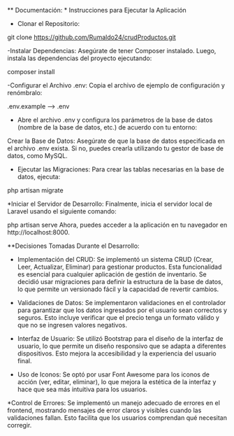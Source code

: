 ** Documentación:
* 
Instrucciones para Ejecutar la Aplicación

* Clonar el Repositorio:

git clone https://github.com/Rumaldo24/crudProductos.git

-Instalar Dependencias: Asegúrate de tener Composer instalado. Luego, instala las dependencias del proyecto ejecutando:

composer install

-Configurar el Archivo .env: Copia el archivo de ejemplo de configuración y renómbralo:

.env.example  --> .env
* Abre el archivo .env y configura los parámetros de la base de datos (nombre de la base de datos, etc.) de acuerdo con tu entorno:

Crear la Base de Datos: Asegúrate de que la base de datos especificada en el archivo .env exista. Si no, puedes crearla utilizando tu gestor de base de datos, como MySQL.

* Ejecutar las Migraciones: Para crear las tablas necesarias en la base de datos, ejecuta:

php artisan migrate

*Iniciar el Servidor de Desarrollo: Finalmente, inicia el servidor local de Laravel usando el siguiente comando:

php artisan serve
Ahora, puedes acceder a la aplicación en tu navegador en http://localhost:8000.

**Decisiones Tomadas Durante el Desarrollo:

* Implementación del CRUD: 
    Se implementó un sistema CRUD (Crear, Leer, Actualizar, Eliminar) para gestionar productos. Esta funcionalidad es esencial para cualquier aplicación de gestión de inventario. Se decidió usar migraciones para definir la estructura de la base de datos, lo que permite un versionado fácil y la capacidad de revertir cambios.

* Validaciones de Datos: 
    Se implementaron validaciones en el controlador para garantizar que los datos ingresados por el usuario sean correctos y seguros. Esto incluye verificar que el precio tenga un formato válido y que no se ingresen valores negativos.

* Interfaz de Usuario: 
    Se utilizó Bootstrap para el diseño de la interfaz de usuario, lo que permite un diseño responsivo que se adapta a diferentes dispositivos. Esto mejora la accesibilidad y la experiencia del usuario final.

* Uso de Iconos:
      Se optó por usar Font Awesome para los iconos de acción (ver, editar, eliminar), lo que mejora la estética de la interfaz y hace que sea más intuitiva para los usuarios.

*Control de Errores: 
    Se implementó un manejo adecuado de errores en el frontend, mostrando mensajes de error claros y visibles cuando las validaciones fallan. Esto facilita que los usuarios comprendan qué necesitan corregir.
